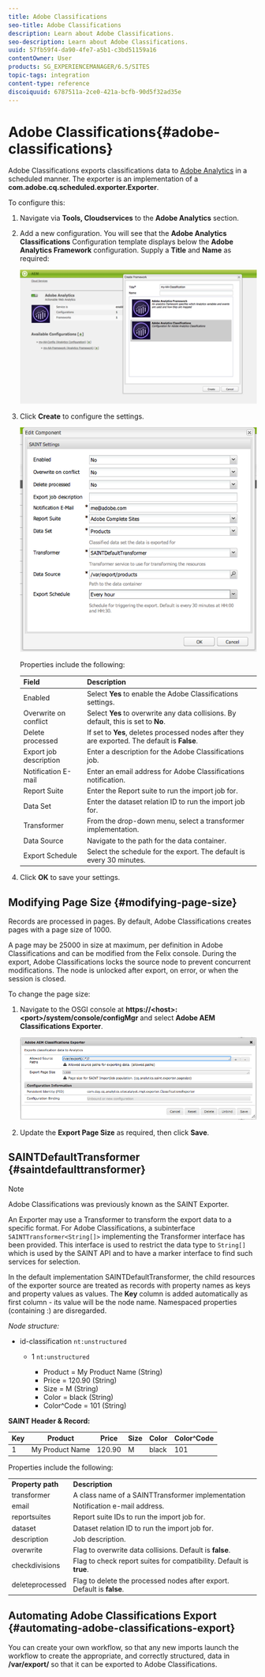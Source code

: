 ```yaml
---
title: Adobe Classifications
seo-title: Adobe Classifications
description: Learn about Adobe Classifications.
seo-description: Learn about Adobe Classifications.
uuid: 57fb59f4-da90-4fe7-a5b1-c3bd51159a16
contentOwner: User
products: SG_EXPERIENCEMANAGER/6.5/SITES
topic-tags: integration
content-type: reference
discoiquuid: 6787511a-2ce0-421a-bcfb-90d5f32ad35e
---
```


# Adobe Classifications{#adobe-classifications}

Adobe Classifications exports classifications data to [Adobe Analytics](/help/sites-administering/adobeanalytics.md) in a scheduled manner. The exporter is an implementation of a **com.adobe.cq.scheduled.exporter.Exporter**.

To configure this:

1. Navigate via **Tools, Cloudservices** to the **Adobe Analytics** section.
1. Add a new configuration. You will see that the **Adobe Analytics Classifications** Configuration template displays below the **Adobe Analytics Framework** configuration. Supply a **Title** and **Name** as required:

   ![aa-25](assets/aa-25.png)

1. Click **Create** to configure the settings.

   ![chlimage_1](assets/chlimage_1.png)

   Properties include the following:

   | **Field** |**Description** |
   |---|---|
   | Enabled |Select **Yes** to enable the Adobe Classifications settings. |
   | Overwrite on conflict |Select **Yes** to overwrite any data collisions. By default, this is set to **No**. |
   | Delete processed |If set to **Yes**, deletes processed nodes after they are exported. The default is **False**. |
   | Export job description |Enter a description for the Adobe Classifications job. |
   | Notification E-mail |Enter an email address for Adobe Classifications notification. |
   | Report Suite |Enter the Report suite to run the import job for. |
   | Data Set |Enter the dataset relation ID to run the import job for. |
   | Transformer |From the drop-down menu, select a transformer implementation. |
   | Data Source |Navigate to the path for the data container. |
   | Export Schedule |Select the schedule for the export. The default is every 30 minutes. |

1. Click **OK** to save your settings.

## Modifying Page Size {#modifying-page-size}

Records are processed in pages. By default, Adobe Classifications creates pages with a page size of 1000.

A page may be 25000 in size at maximum, per definition in Adobe Classifications and can be modified from the Felix console. During the export, Adobe Classifications locks the source node to prevent concurrent modifications. The node is unlocked after export, on error, or when the session is closed.

To change the page size:

1. Navigate to the OSGI console at **https://&lt;host&gt;:&lt;port&gt;/system/console/configMgr** and select **Adobe AEM Classifications Exporter**.

   ![aa-26](assets/aa-26.png)

1. Update the **Export Page Size** as required, then click **Save**.

## SAINTDefaultTransformer {#saintdefaulttransformer}

>[!NOTE]
>
>Adobe Classifications was previously known as the SAINT Exporter.

An Exporter may use a Transformer to transform the export data to a specific format. For Adobe Classifications, a subinterface `SAINTTransformer<String[]>` implementing the Transformer interface has been provided. This interface is used to restrict the data type to `String[]` which is used by the SAINT API and to have a marker interface to find such services for selection.

In the default implementation SAINTDefaultTransformer, the child resources of the exporter source are treated as records with property names as keys and property values as values. The **Key** column is added automatically as first column - its value will be the node name. Namespaced properties (containing :) are disregarded.

*Node structure:*

* id-classification `nt:unstructured`

    * 1 `nt:unstructured`

        * Product = ﻿﻿My Product Name (String)
        * Price = 120.90 (String)
        * Size = M (String)
        * Color = black (String)
        * Color^Code = 101 (String)

**SAINT Header & Record:**

| **Key** |**Product** |**Price** |**Size** |**Color** |**Color^Code** |
|---|---|---|---|---|---|
| 1 |My Product Name |120.90 |M |black |101 |

Properties include the following:

<table>
 <tbody>
  <tr>
   <td><strong>Property path</strong></td>
   <td><strong>Description</strong></td>
  </tr>
  <tr>
   <td>transformer</td>
   <td>A class name of a SAINTTransformer implementation</td>
  </tr>
  <tr>
   <td>email</td>
   <td>Notification e-mail address.</td>
  </tr>
  <tr>
   <td>reportsuites</td>
   <td>Report suite IDs to run the import job for. </td>
  </tr>
  <tr>
   <td>dataset</td>
   <td>Dataset relation ID to run the import job for. </td>
  </tr>
  <tr>
   <td>description</td>
   <td>Job description. <br /> </td>
  </tr>
  <tr>
   <td>overwrite</td>
   <td>Flag to overwrite data collisions. Default is <strong>false</strong>.</td>
  </tr>
  <tr>
   <td>checkdivisions</td>
   <td>Flag to check report suites for compatibility. Default is <strong>true</strong>.</td>
  </tr>
  <tr>
   <td>deleteprocessed</td>
   <td>Flag to delete the processed nodes after export. Default is <strong>false</strong>.</td>
  </tr>
 </tbody>
</table>

## Automating Adobe Classifications Export {#automating-adobe-classifications-export}

You can create your own workflow, so that any new imports launch the workflow to create the appropriate, and correctly structured, data in **/var/export/** so that it can be exported to Adobe Classifications.
